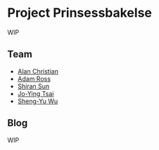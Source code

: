 # Project Prinsessbakelse

WIP

## Team

* [Alan Christian](https://github.com/christian-alan)
* [Adam Ross](https://github.com/R055A)
* [Shiran Sun](https://github.com/sunshiran171250501)
* [Jo-Ying Tsai](https://github.com/coco-tsaijoying)
* [Sheng-Yu Wu](https://github.com/a5466a5466)

## Blog

WIP

<!--

**Here are some ideas to get you started:**

🙋‍♀️ A short introduction - what is your organization all about?
🌈 Contribution guidelines - how can the community get involved?
👩‍💻 Useful resources - where can the community find your docs? Is there anything else the community should know?
🍿 Fun facts - what does your team eat for breakfast?
🧙 Remember, you can do mighty things with the power of [Markdown](https://docs.github.com/github/writing-on-github/getting-started-with-writing-and-formatting-on-github/basic-writing-and-formatting-syntax)
-->
